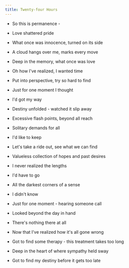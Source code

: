 ```yaml
---
title: Twenty-four Hours
---
```

- So this is permanence -
- Love shattered pride
- What once was innocence,
turned on its side
- A cloud hangs over me,
marks every move
- Deep in the memory,
what once was love

- Oh how I've realized, I wanted time
- Put into perspective,
try so hard to find
- Just for one moment I thought
- I'd got my way
- Destiny unfolded -
watched it slip away

- Excessive flash points,
beyond all reach
- Solitary demands for all
- I'd like to keep
- Let's take a ride out,
see what we can find
- Valueless collection of hopes
and past desires

- I never realized the lengths
- I'd have to go
- All the darkest corners of a sense
- I didn't know
- Just for one moment -
hearing someone call
- Looked beyond the day in hand
- There's nothing there at all

- Now that I've realized how it's
all gone wrong
- Got to find some therapy -
this treatment takes too long
- Deep in the heart of where
sympathy held sway
- Got to find my destiny before
it gets too late


